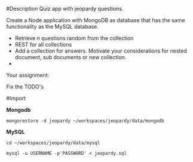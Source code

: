 #Description
Quiz app with jeopardy questions.

Create a Node application with MongoDB as database that has the same functionality as the MySQL database. 

- Retrieve _n_ questions random from the collection
- REST for all collections
- Add a collection for answers. Motivate your considerations for nested document, sub documents or new collection.
-  


Your assignment:

Fix the TODO's



#Import

**Mongodb**

```mongorestore -d jeopardy ~/workspaces/jeopardy/data/mongodb```

**MySQL**


```cd ~/workspaces/jeopardy/data/mysql```

```mysql -u USERNAME -p'PASSWORD' < jeopardy.sql```